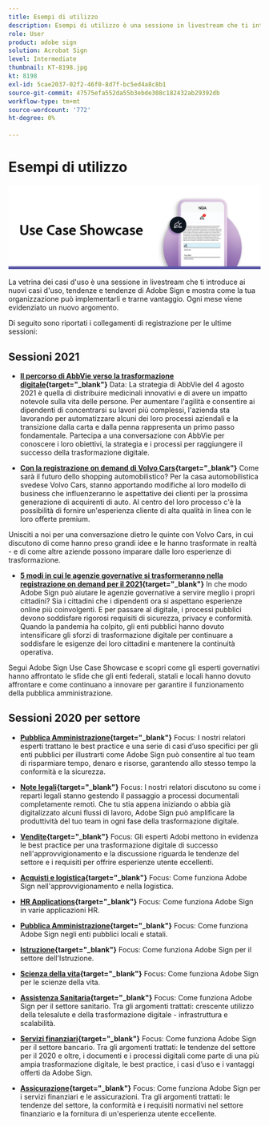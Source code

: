 ```yaml
---
title: Esempi di utilizzo
description: Esempi di utilizzo è una sessione in livestream che ti introduce ai nuovi casi di utilizzo, tendenze e modalità di implementazione e utilizzo di Adobe Sign da parte della tua organizzazione
role: User
product: adobe sign
solution: Acrobat Sign
level: Intermediate
thumbnail: KT-8198.jpg
kt: 8198
exl-id: 5cae2037-02f2-46f0-8d7f-bc5ed4a8c8b1
source-git-commit: 47575efa552da55b3ebde308c182432ab29392db
workflow-type: tm+mt
source-wordcount: '772'
ht-degree: 0%

---
```


# Esempi di utilizzo

![banner use case](../assets/UCSC_Rebrand.png)

La vetrina dei casi d&#39;uso è una sessione in livestream che ti introduce ai nuovi casi d&#39;uso, tendenze e tendenze di Adobe Sign e mostra come la tua organizzazione può implementarli e trarne vantaggio. Ogni mese viene evidenziato un nuovo argomento.

Di seguito sono riportati i collegamenti di registrazione per le ultime sessioni:

## Sessioni 2021

* **[Il percorso di AbbVie verso la trasformazione digitale](https://use-case-showcase-with-abbvie.joinus.adobeevents.com/){target=&quot;_blank&quot;}**
Data: La strategia di AbbVie del 4 agosto 2021 è quella di distribuire medicinali innovativi e di avere un impatto notevole sulla vita delle persone. Per aumentare l&#39;agilità e consentire ai dipendenti di concentrarsi su lavori più complessi, l&#39;azienda sta lavorando per automatizzare alcuni dei loro processi aziendali e la transizione dalla carta e dalla penna rappresenta un primo passo fondamentale. Partecipa a una conversazione con AbbVie per conoscere i loro obiettivi, la strategia e i processi per raggiungere il successo della trasformazione digitale.

* **[Con la registrazione on demand di Volvo Cars](https://gateway.on24.com/wcc/eh/2172296/lp/2963219/adobe-sign-use-case-showcase%3A-featuring-volvo-cars/){target=&quot;_blank&quot;}**
Come sarà il futuro dello shopping automobilistico? Per la casa automobilistica svedese Volvo Cars, stanno apportando modifiche al loro modello di business che influenzeranno le aspettative dei clienti per la prossima generazione di acquirenti di auto. Al centro del loro processo c&#39;è la possibilità di fornire un&#39;esperienza cliente di alta qualità in linea con le loro offerte premium.

Unisciti a noi per una conversazione dietro le quinte con Volvo Cars, in cui discutono di come hanno preso grandi idee e le hanno trasformate in realtà - e di come altre aziende possono imparare dalle loro esperienze di trasformazione.

* **[5 modi in cui le agenzie governative si trasformeranno nella registrazione on demand per il 2021](https://gateway.on24.com/wcc/eh/2172296/lp/2790280/5-ways-government-agencies-will-transform-in-2021-/){target=&quot;_blank&quot;}**
In che modo Adobe Sign può aiutare le agenzie governative a servire meglio i propri cittadini? Sia i cittadini che i dipendenti ora si aspettano esperienze online più coinvolgenti. E per passare al digitale, i processi pubblici devono soddisfare rigorosi requisiti di sicurezza, privacy e conformità. Quando la pandemia ha colpito, gli enti pubblici hanno dovuto intensificare gli sforzi di trasformazione digitale per continuare a soddisfare le esigenze dei loro cittadini e mantenere la continuità operativa.

Segui Adobe Sign Use Case Showcase e scopri come gli esperti governativi hanno affrontato le sfide che gli enti federali, statali e locali hanno dovuto affrontare e come continuano a innovare per garantire il funzionamento della pubblica amministrazione.

## Sessioni 2020 per settore

* **[Pubblica Amministrazione](https://event.on24.com/wcc/r/2790280/7FFF27458A6834FDF8C73C5149637590?partnerref=EXL){target=&quot;_blank&quot;}**
Focus: I nostri relatori esperti trattano le best practice e una serie di casi d’uso specifici per gli enti pubblici per illustrarti come Adobe Sign può consentire al tuo team di risparmiare tempo, denaro e risorse, garantendo allo stesso tempo la conformità e la sicurezza.

* **[Note legali](https://event.on24.com/wcc/r/2634329/292CA0B317E56600A114508CC55376BF?partnerref=EXL){target=&quot;_blank&quot;}**
Focus: I nostri relatori discutono su come i reparti legali stanno gestendo il passaggio a processi documentali completamente remoti. Che tu stia appena iniziando o abbia già digitalizzato alcuni flussi di lavoro, Adobe Sign può amplificare la produttività del tuo team in ogni fase della trasformazione digitale.

* **[Vendite](https://acrobat.adobe.com/us/en/business/webinars/adobe-sign-use-case-showcase-sales.html){target=&quot;_blank&quot;}**
Focus: Gli esperti Adobi mettono in evidenza le best practice per una trasformazione digitale di successo nell&#39;approvvigionamento e la discussione riguarda le tendenze del settore e i requisiti per offrire esperienze utente eccellenti.

* **[Acquisti e logistica](https://event.on24.com/wcc/r/2514418/278FB6F16C198E2B866CF487AF9514F6){target=&quot;_blank&quot;}**
Focus: Come funziona Adobe Sign nell&#39;approvvigionamento e nella logistica.

* **[HR Applications](https://event.on24.com/wcc/r/2351937/D9E34A102F309DFCAF0D07D5192BD66D){target=&quot;_blank&quot;}**
Focus: Come funziona Adobe Sign in varie applicazioni HR.

* **[Pubblica Amministrazione](https://event.on24.com/wcc/r/2351937/D9E34A102F309DFCAF0D07D5192BD66D){target=&quot;_blank&quot;}**
Focus: Come funziona Adobe Sign negli enti pubblici locali e statali.

* **[Istruzione](https://event.on24.com/wcc/r/2241711/762243D5EE65DAC44D3AE7BCCD3388A7){target=&quot;_blank&quot;}**
Focus: Come funziona Adobe Sign per il settore dell&#39;Istruzione.

* **[Scienza della vita](https://event.on24.com/wcc/r/2204781/2C266134D08DDE48E17C77746F192AA6){target=&quot;_blank&quot;}**
Focus: Come funziona Adobe Sign per le scienze della vita.

* **[Assistenza Sanitaria](https://event.on24.com/wcc/r/2202626/1D60C42BD396AE273CB09CF53F1051BE){target=&quot;_blank&quot;}**
Focus: Come funziona Adobe Sign per il settore sanitario. Tra gli argomenti trattati: crescente utilizzo della telesalute e della trasformazione digitale - infrastruttura e scalabilità.

* **[Servizi finanziari](https://event.on24.com/wcc/r/2177152/40A4315A5D32F21AFB5EB03E25C15992){target=&quot;_blank&quot;}**
Focus: Come funziona Adobe Sign per il settore bancario. Tra gli argomenti trattati: le tendenze del settore per il 2020 e oltre, i documenti e i processi digitali come parte di una più ampia trasformazione digitale, le best practice, i casi d’uso e i vantaggi offerti da Adobe Sign.

* **[Assicurazione](https://event.on24.com/wcc/r/2162717/1449ED610AD3B545004079728D9AE0F6){target=&quot;_blank&quot;}**
Focus: Come funziona Adobe Sign per i servizi finanziari e le assicurazioni. Tra gli argomenti trattati: le tendenze del settore, la conformità e i requisiti normativi nel settore finanziario e la fornitura di un&#39;esperienza utente eccellente.
